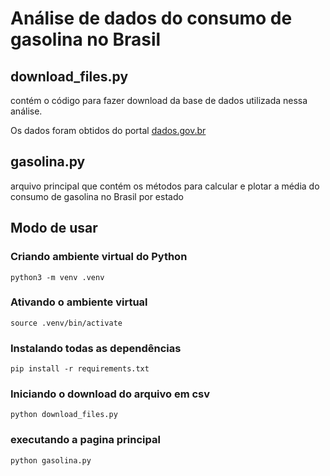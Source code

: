# Análise de dados do consumo de gasolina no Brasil

## download_files.py
contém o código para fazer download da base de dados utilizada nessa
análise.

Os dados foram obtidos do portal [dados.gov.br](https://dados.gov.br/dataset/serie-historica-de-precos-de-combustiveis-por-revenda)

## gasolina.py
arquivo principal que contém os métodos para calcular e plotar a média
do consumo de gasolina no Brasil por estado

## Modo de usar

### Criando ambiente virtual do Python
```
python3 -m venv .venv
```
### Ativando o ambiente virtual
```
source .venv/bin/activate
```
### Instalando todas as dependências
```
pip install -r requirements.txt
```
### Iniciando o download do arquivo em csv
```
python download_files.py
```
### executando a pagina principal
```
python gasolina.py
```

